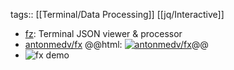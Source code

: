 tags:: [[Terminal/Data Processing]] [[jq/Interactive]]

- [fz](https://fx.wtf): Terminal JSON viewer & processor
- [antonmedv/fx](https://github.com/antonmedv/fx)
  @@html: <a href="https://github.com/antonmedv/fx/"><img src="https://github-readme-stats-astronomer.vercel.app/api/pin/?username=antonmedv&repo=fx&theme=tokyonight" alt="antonmedv/fx"/></a>@@
- ![fx demo](https://github.com/antonmedv/fx/raw/master/.github/images/preview.gif)